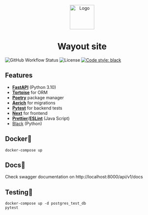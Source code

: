 <p align="center">
  <a href="https://github.com/Flict-dev/Wayout-site">
    <img src="https://user-images.githubusercontent.com/76905733/179758514-859a957f-5c46-4c0e-ac6d-f14c4f2225fa.png" alt="Logo" width="80" height="80">
  </a>
  <h1 align="center">Wayout site
</h1>
</p>


![GitHub Workflow Status](https://img.shields.io/github/workflow/status/Flict-dev/Wayout-site/Tests?label=build) ![License](https://img.shields.io/github/license/Flict-dev/Wayout-site) [![Code style: black](https://img.shields.io/badge/code%20style-black-000000.svg)](https://github.com/psf/black)
## Features
- **[FastAPI](https://fastapi.tiangolo.com/)** (Python 3.10)
- **[Tortoise](https://tortoise.github.io/index.html)** for ORM
- **[Poetry](https://python-poetry.org/)** package manager
- **[Aerich](https://github.com/tortoise/aerich)** for migrations
- **[Pytest](https://docs.pytest.org/en/latest/)** for backend tests
- **[Next](https://nextjs.org/)** for frontend
- **[Prettier](https://prettier.io/)**/**[ESLint](https://eslint.org/)** (Java Script)
- [Black](https://github.com/psf/black) (Python)


## Docker:whale2:
```
docker-compose up
```

## Docs:blue_book:
Check swagger documentation on http://localhost:8000/api/v1/docs

## Testing:test_tube:
```
docker-compose up -d postgres_test_db
pytest
```